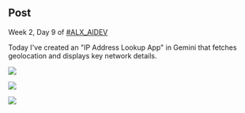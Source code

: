 ## Post

Week 2, Day 9 of [#ALX_AIDEV](https://x.com/hashtag/ALX_AIDEV?src=hashtag_click)

Today I've created an "IP Address Lookup App" in Gemini that fetches geolocation and displays key network details.

![](https://pbs.twimg.com/media/GstF1cYa0AAkUWw?format=jpg&name=360x360)

![](https://pbs.twimg.com/media/GstF2tWbsAAll7i?format=jpg&name=360x360)

![](https://pbs.twimg.com/media/GstF3sCasAA4RmI?format=jpg&name=360x360)
